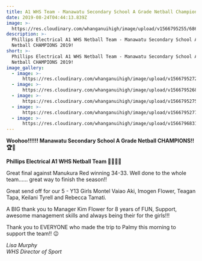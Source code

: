 ```yaml
---
title: A1 WHS Team - Manawatu Secondary School A Grade Netball Champions 2019!
date: 2019-08-24T04:44:13.839Z
image: >-
  https://res.cloudinary.com/whanganuihigh/image/upload/v1566795255/68654353_1328148277334275_8268601863515930624_n.jpg
description: >-
  Phillips Electrical A1 WHS Netball Team - Manawatu Secondary School A Grade
  Netball CHAMPIONS 2019!
short: >-
  Phillips Electrical A1 WHS Netball Team - Manawatu Secondary School A Grade
  Netball CHAMPIONS 2019!
image_gallery:
  - image: >-
      https://res.cloudinary.com/whanganuihigh/image/upload/v1566795272/69245019_1328148300667606_6051505364107526144_n.jpg
  - image: >-
      https://res.cloudinary.com/whanganuihigh/image/upload/v1566795268/68735697_1328148317334271_1143644370952519680_n.jpg
  - image: >-
      https://res.cloudinary.com/whanganuihigh/image/upload/v1566795275/69431976_1328148264000943_5065763146510106624_n.jpg
  - image: >-
      https://res.cloudinary.com/whanganuihigh/image/upload/v1566795277/69445814_1328148464000923_3630024045530972160_n.jpg
  - image: >-
      https://res.cloudinary.com/whanganuihigh/image/upload/v1566796831/68723125_1328244307324672_4357824769442185216_n.jpg
---
```

**Woohoo!!!!!! 
Manawatu Secondary School A Grade Netball CHAMPIONS!! 🏆🥇**

**Phillips Electrical A1 WHS Netball Team 💛💚💪🏻**

Great final against Manukura Red winning 34-33.
Well done to the whole team...... great way to finish the season!! 

Great send off for our 5 - Y13 Girls Montel Vaiao Aki, Imogen Flower, Teagan Tapa, Keilani Tyrell and Rebecca Tamati.

A BIG thank you to Manager Kim Flower for 8 years of FUN, Support, awesome management skills and always being their for the girls!!!

Thank you to EVERYONE who made the trip to Palmy this morning to support the team!! 😉

_Lisa Murphy_\
_WHS Director of Sport_
